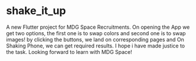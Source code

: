 # shake_it_up

A new Flutter project for  MDG Space Recruitments.
On opening the App we get two options, the first one is to swap colors and second one is to swap images!
by clicking the buttons, we land on corresponding pages and On Shaking Phone, we can get required results.
I hope i have made justice to the task. Looking forward to learn with MDG Space!
